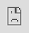 ```yaml
---
layout: post
date:   2021-04-25
image: "/conflict_urbanism_sp2021/images/climate-refugees/climate-refugees_thumbnail.png"
title:  "Beyond the Origins and Destinations: Spatializing the issue of climate refugees on climate change, conflict, and migration"
vimeoId: 541420026
author: "Sherry Te, Zuzanna Jarzynska, Andrea Molina"
---
```


This project investigates publicly accessible spatial data on climate, conflict and migration, in relation to the absence of a legal definition of the term “climate refugee”. For this purpose, the work focuses on three case studies in the Sahel Region in Central Africa, where arguable climate-induced mass migration and conflict is taking place. The objective is to explore spatial complexities of establishing causal relationships between the three phenomena and develop a framework for further research, as well as contribute to the discussion on how climate migration can be addressed in terms of policy.


## **The Problem: The absence of a legal framework for climate refugees**

The problem that triggered this research is that, in spite of the apparent evidence of the role that climate change plays in forcing massive migrations, there is neither a clear definition for this category of migrants, nor an international formal recognition that guarantees the rights of affected populations to protection and asylum and that ascribes the responsibility of the developed countries and the Global North (it is, the main emitters of greenhouse gases) towards the problem. However, as recognized by Jean-Claude Juncker (European Commission President) at State of the Union speech in 2015 “Climate change is one of the root causes of a new migration phenomenon. Climate refugees will become a new challenge – if we do not act swiftly” [1].

The gap in the current legal framework, the 1951 Refugee Convention, limits the term to  only apply to “people who have a well-founded fear of being persecuted because of their race, religion, nationality, membership of a particular social group or political opinion, and are unable or unwilling to seek protection from their home countries” [2].This excludes the people displaced for reasons related to the environment degradation and climate change, who are mainly categorized as Internally Displaced Persons (IDP). Yet, “the distinction between refugees and internally displaced persons is a fundamental and integral characteristic of traditional refugee law defining the extent to which assistance will be made available to displaced persons”[3]. As Antonio Guterres, UN Secretary-General, former UN High Commissioner for Refugees, has argued that climate change is mainly causing internal displacements, nevertheless, “when they cross a border, they will not be considered refugees”[4]. This means that they cannot easily appeal for resettlement in another country. Instead, heir actions are criminalized as they seek to leave the worsening environmental conditions.

In light of the recent estimation made by The International Organization for Migration (IOM), there could be as many as **200 million such refugees by 2050.** Although some efforts have been made to reach a possible legal definition, the question still remains: ***Why is there still no legal definition of the term climate refugee, when all the evidence indicates a dire need for such a framework?***


### **The complexities: Establishing clear causal relationships**

In our investigation, one of the main problems in defining “climate refugee” is not being able to establish **the existence and shape of the causal relationship between climate change, migration and conflicts**, since most of the time causal connections are intertwined or disguised behind one another in many different and complicated ways.

Despite the growing consensus in scholarly literature regarding the evidence for climate-induced migration, there is less consensus regarding the existence of climate-induced conflicts. For example, it is sometimes argued that “climate change may not of itself trigger a movement of people” or that “it does not necessarily cause people to take arms”, and that social, political and economic factors need to be taken into account to explain people’s decisions to migrate. 

Nevertheless, it has been also argued that “given the likelihood that environmental change, migration, and conflict may happen in close proximity or succession, there is a need to more explicitly connect the three phenomena” [5], and also that **“the spatial dimension is necessary for analyzing the connections between climate-related environmental change and violent battles”** [6].

With this project, we intend to contribute mostly to the research on possible methodologies of data spatialization, in order to portray the relations between the 3 types of phenomena.


## **The Project: Three case studies in the Sahel, Africa**

![Environmental impacts in Africa, Source: IOM, 2015 [7]](/conflict_urbanism_sp2021/images/climate-refugees/sahel.png)
</br></br>

This research is focused in the Sahel area of Central Africa, since it is a region acutely affected by climate change (Figure 1), which heavily threatens the environmental and livelihood conditions of the region. More precisely, we chose three regions within Nigeria, namely Northwestern **Sokoto and Zamfara**, Central **Benue** and the Northeastern **Borno** state (located by Lake Chad).

These three particular case studies were selected as they present distinct types of climate induced conflicts (Cattle rustling and rural banditry, Farmer-Herder conflicts, and Boko Haram) and patterns of migration (transnational migration, internal displacement). Additionally, considering the causal relationships within these three different locations may help us avoid site-specific biases and prevent us from drawing hasty conclusions without due consideration. 

**For each of the chosen cases we strive to answer the question: can we consider the displaced population as 'climate refugees'?**

## **SOKOTO-ZAMFARA**
</br>

{% include climate-refugees_vimeoPlayer1.html id=page.541420026 %}

<style>.embed-container {position: relative; padding-bottom: 56.25%; padding-top: 30px; height: 0; overflow: hidden;} .embed-container iframe, .embed-container object, .embed-container embed { position: absolute; top: 0; left: 0; width: 100%; height: 100%; }</style>
<div class='embed-container'>
  <iframe src='http://player.vimeo.com/video/541420026' frameborder='0' webkitAllowFullScreen mozallowfullscreen allowFullScreen></iframe>
</div>

<div class="iframe-column"><iframe src="https://player.vimeo.com/video/541420026" style="position:absolute;top:0;left:0;width:100%;height:100%;" frameborder="0"></iframe></div>  

**Timeframe:** 2011, peak in 2018 - Present </br>
**Type of Scenario:** Exacerbation of local conflicts by resource scarcity encouraged new types of violence, which in turn resulted in internal displacement and international migration. </br>
**Causal relationship:**
* Climate Change → Conflict (tribal) ~ Conflict (banditry) → Migration
* Climate Change → Migration
* Conflict (banditry) ~ Islamic State → Migration
  * → = effect
  * ~ = instrumental variable/opportunity for 


Sokoto and Zamfara regions of Nigeria experience an unprecedented crisis of multiple types of conflicts: local community conflicts, criminal gang practices and jihadists fought by state militia. In the past, disputes over land and natural resources have been a constant element of the annual seasonal cycle and were always resolved by local-community authorities. 
Recently, the regular conflicts were exacerbated by increasing water scarcity (shortening of rain period), resulting in desertification of farmland, coinciding with rapidly increasing fertility rates among Sokoto and Zamfara women. The competition for land suitable for both farming and grazing became hostile - Fulani herders were further deprived of rights to use forest lands, given by the newly elected democratic government in 1999 to Hausa farmers, many of which were particularly favored by the Abuja officials. 

Conflicts so abundant, that state cannot handle them -> Hausa vigilantes attacking random perceived perpetrators and Fulani Gangs attacking, kidnapping etc. Zamfara State adopted Islamic Law in 2000, as a way to tackle the economic crisis. State perceives conflicts happening in Zamfara as Zamfara’s business. 
Local conflicts - opened way for gangs and jihadists. Many displaced internally, many moved to Niger. 
Migration usually is said to happen right after an attack and from small villages to cities. 

<div class="iframe-column"><iframe src="https://player.vimeo.com/video/290575503?title=0&byline=0&portrait=0" style="position:absolute;top:0;left:0;width:100%;height:100%;" frameborder="0"></iframe></div>  

#### THE MIDDLE BELT: BENUE STATE

**Timeframe**: 2014 - peak in 2018 - Present <br>

**Type of Scenario**: Scarcity + Environmental degradation as method of conflict <br>

**Causal relationship**: Climate change (drought and desertification) -> migration (?) conflict -> displacement (IDP Camps + Host Communities)

**Description**: This case study explores the farmers and herders’ conflict in Nigeria. It is caused by the advance of drought and desertification in the north forcing Fulani people and other pastoral communities to migrate towards the south in search for alternative pastures and sources of water for their cattle. When the herders arrive to the lands of the Middle Belt they have to compete for these resources in a context of scarcity, which is leading to conflict between the local farmers and the newly arrived herders. The farmers and herders’ conflict has become Nigeria’s gravest security challenge, now claiming far more lives than the Boko Haram insurgency. Benue has been pointed out to be the most impacted state, due to the new laws banning open grazing in Benue and Taraba states. In terms of its timeline, the conflict started worsening in 2014, reaching its peak in January 2018 after the attacks on several Guma and Logo farmer communities.

While the causal connection from climate change in the north of Nigeria leading to migration to the south is very clear, the causal connection of climate change leading to conflict has been pointed out to need further spatial study. Therefore, we have spatially and chronologically mapped how the tree phenomena are interconnected, including testimonies of people that have been displaced to IDP Camps or host communities due to the conflict.


<div class="iframe-column"><iframe src="https://player.vimeo.com/video/290575503?title=0&byline=0&portrait=0" style="position:absolute;top:0;left:0;width:100%;height:100%;" frameborder="0"></iframe></div> 

#### LAKE CHAD BASIN

Africa’s Lake Chad is the convergence point of a complex humanitarian disaster courtesy of violence, climate change, and remote, ungoverned areas. For almost two decades, the Lake Chad Basin (LCB) in general, and northeast Nigeria in particular have been subject to the insurgency of the Islamist terrorist group Boko Haram. This region is also known for its poor environmental conditions that mostly manifest in land desertification and water scarcity. Water scarcity and land desertification play in the decision of local people to migrate.

The decrease of the discharge from the Komadugu Yobe River, which serves as a supply channel for water. The water resources of the LCB provide livelihoods to a population of more than 45 million people, of which 60% rely on agriculture. 

(204) Internally displaced persons (IDPs) at the Bakassi IDP camp in Maiduguri between
March and May 2019 come from Guzamala, Gwoza, Marte, Monguno, and Nganzai (were interviewed).

Experts say climate change is a key factor fuelling the insurgency of the armed group Boko Haram, which is aimed at creating an Islamic State in North East Nigeria.

North East Nigeria used to be peaceful with more than 50 percent of the population making a living from farming, fishing and livestock production. Many people in the region lost their livelihoods following increasing aridity caused by climate change, hence becoming vulnerable to being recruited by Boko Haram (recruited targets due to loss of livelihood).

<div class="iframe-column"><iframe src="https://player.vimeo.com/video/290575503?title=0&byline=0&portrait=0" style="position:absolute;top:0;left:0;width:100%;height:100%;" frameborder="0"></iframe></div> 


#### The Conclusion: More spatial research and personal testimonies

In this research we have learned the complexities that lay behind establishing a legal definition for the concept of “Climate Refugee” though three different case studies, which is that of establishing clear causal relationships between conflict, migration and climate change phenomena.

The absence of data regarding peoples’ migration patterns has been one of the major challenges in that research, which of course, responds to people's right to privacy, something we absolutely stand for. However, the spatial data we were able to collect, mainly about conflicts and displacement, has shown the diversity, scale and magnitude of the problem of climate-induced migration in Nigeria.

However, if the main conclusion we draw is that more spatial research is needed, we believe that the strategy of including displaced people's narratives and testimonies is not only a more humane way to address the problem, but also an effective complement to the data in order to trace the chain of events behind people’s decisions to migrate and show the connections that often remain obscure under (lacking) data points.


Notes

[1] Joanna Apap, “The Concept of ‘Climate Refugee’: Towards a Possible Definition” (European Parliamentary Research Service (EPRS), February 2019), 8, https://www.europarl.europa.eu/thinktank/en/document.html?reference=EPRS_BRI(2018)621893.
[2] Apap, 1.
[3] Apap, 5.
[4] António Guterres, “Statement by Mr. António Guterres, Former United Nations High Commissioner for Refugees” (Intergovernmental Meeting at Ministerial Level to mark the 60th anniversary of the 1951 Convention relating to the Status of Refugees and the 50th anniversary of the 1961 Convention on the Reduction of Statelessness, Geneva, December 7, 2011), https://www.unhcr.org/admin/hcspeeches/4ecd0cde9/statement-mr-antonio-guterres-united-nations-high-commissioner-refugees.html.
[5] Laura Freeman, “Environmental Change, Migration, and Conflict in Africa,” The Journal of Environment & Development 26, no. 4 (2017): 361, https://doi.org/10.2307/26392658.
[6]  Madu Ignatius A. and Cletus Famous Nwankwo, “Spatial Pattern of Climate Change and Farmer–Herder Conflict Vulnerabilities in Nigeria,” GeoJournal Online (May 20, 2020): 2, https://link.springer.com/article/10.1007%2Fs10708-020-10223-2.


#### Please use level 4 headings for major section divisions  
(make sure to put two spaces after the end of the heading)

Write **words in bold** like this.  

Italics are *similar* and are formatted like this.  

To make a paragraph break you need to add two spaces at the end of your line before going to the next line.  

See this is now a new paragraph.  

Lists are easy:
1. they can be ordered
1. like this
1. notice that the numbers are automatically ordered
  1. use two spaces in front to indent

Or they can just be bullet points:
- like this
* or like this
  - use two spaces
  - to have nested lists

Use Author-Date parenthetical citations following Chicago Manual of Style conventions throughout your document, and add a works cited at the bottom of your post. See Author-Date quick guide [here](https://www-chicagomanualofstyle-org.ezproxy.cul.columbia.edu/tools_citationguide/citation-guide-2.html) for citation conventions.  

To include hyperlinks format them like this [text of link](http://c4sr.columbia.edu/).  

To embed images first ensure that the file is at least 740px wide. Then place the image file in a folder named for your group in the images folder. Then link to that image using the format here, but replace the file path with the name of your group's folder and appropriate image file name:  

![description of image](/conflict_urbanism_sp2021/images/sample_image.png)

If you want to include html files (i.e. an interactive map) host these via your personal github page, and then you can embed them in your document with a iframe. The format looks like this:  

<div class="iframe-column"><iframe src="https://player.vimeo.com/video/290575503?title=0&byline=0&portrait=0" style="position:absolute;top:0;left:0;width:100%;height:100%;" frameborder="0"></iframe></div>  


All you need to do to use one is replace the url that is between the two " ". Here is an iframe of mapbox tiles:  

<div class="iframe-column"><iframe src="https://api.mapbox.com/styles/v1/mapbox/satellite-v9.html?title=true&access_token=pk.eyJ1IjoibWFwYm94IiwiYSI6ImNpejY4NDg1bDA1cjYzM280NHJ5NzlvNDMifQ.d6e-nNyBDtmQCVwVNivz7A#2/0/0" style="position:absolute;top:0;left:0;width:100%;height:100%;" frameborder="0"></iframe></div>
